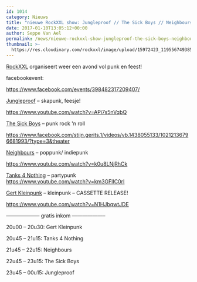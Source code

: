 ```yaml
---
id: 1014
category: Nieuws
title: "nieuwe RockXXL show: Jungleproof // The Sick Boys // Neighbours // Tanks 4 Nothing // Gert Kleinpunk"
date: 2017-01-10T13:05:12+00:00
author: Seppe Van Ael
permalink: /news/nieuwe-rockxxl-show-jungleproof-the-sick-boys-neighbours-tanks-4-nothing-gert-kleinpunk/
thumbnail: >-
  https://res.cloudinary.com/rockxxl/image/upload/15972423_1195567493852440_6770581749311755118_o.jpg
---
```

<a href="https://www.facebook.com/rockxxlrockenmetal/">RockXXL</a> organiseert weer een avond vol punk en feest!

facebookevent:

https://www.facebook.com/events/398482317209407/

<a href="https://www.facebook.com/jungleproofofficial/">Jungleproof</a> – skapunk, feesje!

<a href="https://www.youtube.com/watch?v=APi7s5nVqbQ">https://www.youtube.com/watch?v=APi7s5nVqbQ</a>

<a href="https://www.facebook.com/The-Sick-Boys-177494578944038/">The Sick Boys</a> – punk rock 'n roll
  
<a href="https://www.facebook.com/stijn.gerits.1/videos/vb.1438055133/10212136796681993/?type=3&theater">https://www.facebook.com/stijn.gerits.1/videos/vb.1438055133/10212136796681993/?type=3&theater</a>

<a href="https://www.facebook.com/NeighboursOfficial/">Neighbours</a> – poppunk/ indiepunk
  
<a href="https://www.youtube.com/watch?v=k0u8LNjRhCk">https://www.youtube.com/watch?v=k0u8LNjRhCk</a>

<a href="https://www.facebook.com/tanks4nothing/">Tanks 4 Nothing</a> – partypunk<span class="text_exposed_show"><br /> 
<a href="https://www.youtube.com/watch?v=km3GFlIC0rI">https://www.youtube.com/watch?v=km3GFlIC0rI</a></span>

<a href="https://www.facebook.com/gertkleinkunst">Gert Kleinpunk</a> – kleinpunk – CASSETTE RELEASE!
  
<a href="https://www.youtube.com/watch?v=N1HJbqwtJDE">https://www.youtube.com/watch?v=N1HJbqwtJDE</a>

——————– gratis inkom ——————–

20u00 – 20u30: Gert Kleinpunk
  
20u45 – 21u15: Tanks 4 Nothing
  
21u45 – 22u15: Neighbours
  
22u45 – 23u15: The Sick Boys
  
23u45 – 00u15: Jungleproof